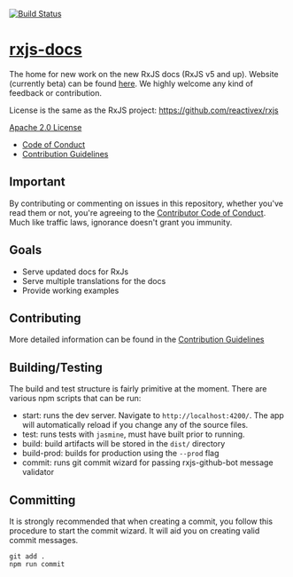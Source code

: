 [![Build Status](https://travis-ci.org/ReactiveX/rxjs-docs.svg?branch=master)](https://travis-ci.org/ReactiveX/rxjs-docs)

# [rxjs-docs](http://rxjsdocs.com/)
The home for new work on the new RxJS docs (RxJS v5 and up).
Website (currently beta) can be found [here](http://rxjsdocs.com/). 
We highly welcome any kind of feedback or contribution.

License is the same as the RxJS project: https://github.com/reactivex/rxjs

[Apache 2.0 License](LICENSE.txt)
- [Code of Conduct](CODE_OF_CONDUCT.md)
- [Contribution Guidelines](CONTRIBUTING.md)

## Important

By contributing or commenting on issues in this repository, whether you've read them or not, you're agreeing to the [Contributor Code of Conduct](CODE_OF_CONDUCT.md). Much like traffic laws, ignorance doesn't grant you immunity.

## Goals

- Serve updated docs for RxJs
- Serve multiple translations for the docs
- Provide working examples

## Contributing

More detailed information can be found in the [Contribution Guidelines](CONTRIBUTING.md)

## Building/Testing

The build and test structure is fairly primitive at the moment. There are various npm scripts that can be run:

- start: runs the dev server. Navigate to `http://localhost:4200/`. The app will automatically reload if you change any of the source files.
- test: runs tests with `jasmine`, must have built prior to running.
- build: build artifacts will be stored in the `dist/` directory
- build-prod: builds for production using the `--prod` flag
- commit: runs git commit wizard for passing rxjs-github-bot message validator

## Committing
It is strongly recommended that when creating a commit, you follow this procedure to start the commit wizard. It will aid you on creating valid commit messages.

```shell
git add .
npm run commit
```
